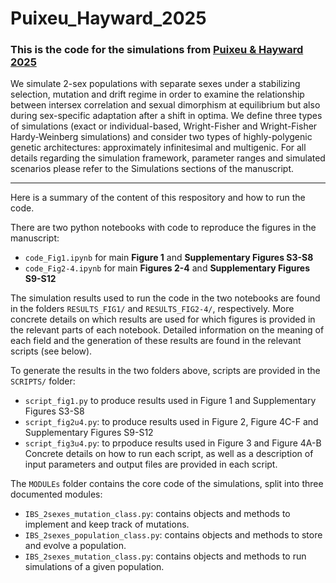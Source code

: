 # Puixeu_Hayward_2025

### This is the code for the simulations from [Puixeu & Hayward 2025](https://www.biorxiv.org/content/10.1101/2024.11.29.626061v1)

We simulate 2-sex populations with separate sexes under a stabilizing selection, mutation and drift regime in order to examine the relationship between intersex correlation and sexual dimorphism at equilibrium but also during sex-specific adaptation after a shift in optima.
We define three types of simulations (exact or individual-based, Wright-Fisher and Wright-Fisher Hardy-Weinberg simulations) and consider two types of highly-polygenic genetic architectures: approximately infinitesimal and multigenic.
For all details regarding the simulation framework, parameter ranges and simulated scenarios please refer to the Simulations sections of the manuscript.

---

Here is a summary of the content of this respository and how to run the code.

There are two python notebooks with code to reproduce the figures in the manuscript:
- `code_Fig1.ipynb` for main __Figure 1__ and __Supplementary Figures S3-S8__
- `code_Fig2-4.ipynb` for main __Figures 2-4__ and __Supplementary Figures S9-S12__

The simulation results used to run the code in the two notebooks are found in the folders `RESULTS_FIG1/` and `RESULTS_FIG2-4/`, respectively. More concrete details on which results are used for which figures is provided in the relevant parts of each notebook. Detailed information on the meaning of each field and the generation of these results are found in the relevant scripts (see below).

To generate the results in the two folders above, scripts are provided in the `SCRIPTS/` folder:
- `script_fig1.py` to produce results used in Figure 1 and Supplementary Figures S3-S8
- `script_fig2u4.py`: to produce results used in Figure 2, Figure 4C-F and Supplementary Figures S9-S12
- `script_fig3u4.py`: to prpoduce results used in Figure 3 and Figure 4A-B
Concrete details on how to run each script, as well as a description of input parameters and output files are provided in each script.

The `MODULEs` folder contains the core code of the simulations, split into three documented modules:
- `IBS_2sexes_mutation_class.py`: contains objects and methods to implement and keep track of mutations.
- `IBS_2sexes_population_class.py`: contains objects and methods to store and evolve a population.
- `IBS_2sexes_mutation_class.py`: contains objects and methods to run simulations of a given population.
